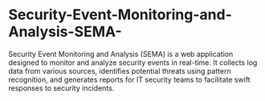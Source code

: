 # Security-Event-Monitoring-and-Analysis-SEMA-
Security Event Monitoring and Analysis (SEMA) is a web application designed to monitor and analyze security events in real-time. It collects log data from various sources, identifies potential threats using pattern recognition, and generates reports for IT security teams to facilitate swift responses to security incidents.
